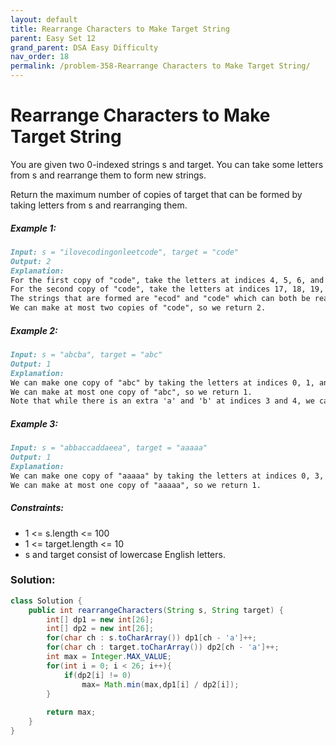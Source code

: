 ```yaml
---
layout: default
title: Rearrange Characters to Make Target String
parent: Easy Set 12
grand_parent: DSA Easy Difficulty
nav_order: 18
permalink: /problem-358-Rearrange Characters to Make Target String/
---
```

# Rearrange Characters to Make Target String
You are given two 0-indexed strings s and target. You can take some letters from s and rearrange them to form new strings.

Return the maximum number of copies of target that can be formed by taking letters from s and rearranging them.

##### Example 1:
```markdown
Input: s = "ilovecodingonleetcode", target = "code"
Output: 2
Explanation:
For the first copy of "code", take the letters at indices 4, 5, 6, and 7.
For the second copy of "code", take the letters at indices 17, 18, 19, and 20.
The strings that are formed are "ecod" and "code" which can both be rearranged into "code".
We can make at most two copies of "code", so we return 2.
```
##### Example 2:
```markdown
Input: s = "abcba", target = "abc"
Output: 1
Explanation:
We can make one copy of "abc" by taking the letters at indices 0, 1, and 2.
We can make at most one copy of "abc", so we return 1.
Note that while there is an extra 'a' and 'b' at indices 3 and 4, we cannot reuse the letter 'c' at index 2, so we cannot make a second copy of "abc".
```
##### Example 3:
```markdown
Input: s = "abbaccaddaeea", target = "aaaaa"
Output: 1
Explanation:
We can make one copy of "aaaaa" by taking the letters at indices 0, 3, 6, 9, and 12.
We can make at most one copy of "aaaaa", so we return 1.
```
##### Constraints:
* 1 <= s.length <= 100
* 1 <= target.length <= 10
* s and target consist of lowercase English letters.

### Solution:
```java
class Solution {
    public int rearrangeCharacters(String s, String target) {
        int[] dp1 = new int[26];
        int[] dp2 = new int[26];
        for(char ch : s.toCharArray()) dp1[ch - 'a']++;
        for(char ch : target.toCharArray()) dp2[ch - 'a']++;
        int max = Integer.MAX_VALUE;
        for(int i = 0; i < 26; i++){
            if(dp2[i] != 0)
                max= Math.min(max,dp1[i] / dp2[i]);
        }
        
        return max;
    }
}
```